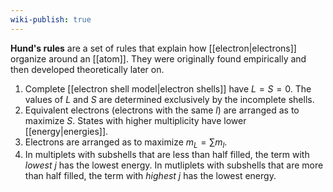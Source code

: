 ```yaml
---
wiki-publish: true
---
```

**Hund's rules** are a set of rules that explain how [[electron|electrons]] organize around an [[atom]]. They were originally found empirically and then developed theoretically later on.
1. Complete [[electron shell model|electron shells]] have $L=S=0$. The values of $L$ and $S$ are determined exclusively by the incomplete shells.
2. Equivalent electrons (electrons with the same $l$) are arranged as to maximize $S$. States with higher multiplicity have lower [[energy|energies]].
3. Electrons are arranged as to maximize $m_{L}=\sum m_{l}$.
4. In multiplets with subshells that are less than half filled, the term with *lowest* $j$ has the lowest energy. In mutliplets with subshells that are more than half filled, the term with *highest* $j$ has the lowest energy.